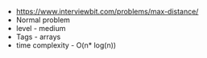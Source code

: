* https://www.interviewbit.com/problems/max-distance/
* Normal problem
* level - medium
* Tags - arrays
* time complexity - O(n* log(n))
